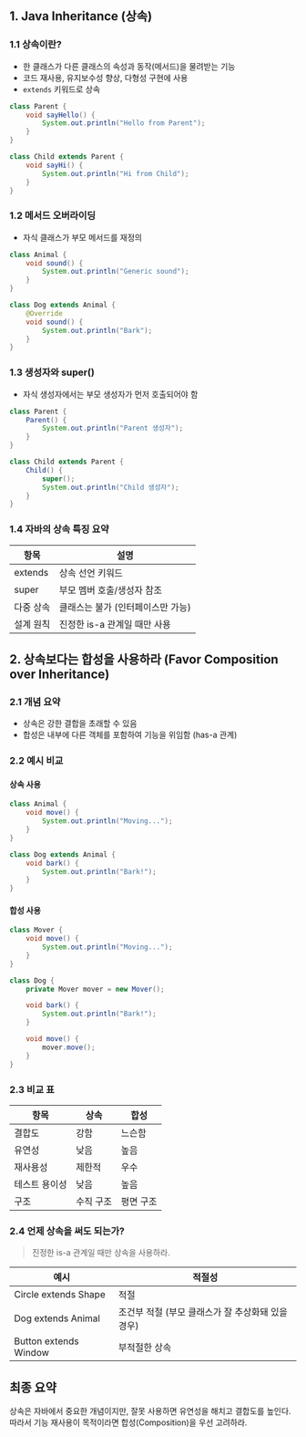 ## 1. Java Inheritance (상속)

### 1.1 상속이란?

- 한 클래스가 다른 클래스의 속성과 동작(메서드)을 물려받는 기능
- 코드 재사용, 유지보수성 향상, 다형성 구현에 사용
- `extends` 키워드로 상속

```java
class Parent {
    void sayHello() {
        System.out.println("Hello from Parent");
    }
}

class Child extends Parent {
    void sayHi() {
        System.out.println("Hi from Child");
    }
}
```

### 1.2 메서드 오버라이딩

- 자식 클래스가 부모 메서드를 재정의

```java
class Animal {
    void sound() {
        System.out.println("Generic sound");
    }
}

class Dog extends Animal {
    @Override
    void sound() {
        System.out.println("Bark");
    }
}
```

### 1.3 생성자와 super()

- 자식 생성자에서는 부모 생성자가 먼저 호출되어야 함

```java
class Parent {
    Parent() {
        System.out.println("Parent 생성자");
    }
}

class Child extends Parent {
    Child() {
        super();
        System.out.println("Child 생성자");
    }
}
```

### 1.4 자바의 상속 특징 요약

| 항목 | 설명 |
|------|------|
| extends | 상속 선언 키워드 |
| super | 부모 멤버 호출/생성자 참조 |
| 다중 상속 | 클래스는 불가 (인터페이스만 가능) |
| 설계 원칙 | 진정한 is-a 관계일 때만 사용 |

## 2. 상속보다는 합성을 사용하라 (Favor Composition over Inheritance)

### 2.1 개념 요약

- 상속은 강한 결합을 초래할 수 있음
- 합성은 내부에 다른 객체를 포함하여 기능을 위임함 (has-a 관계)

### 2.2 예시 비교

#### 상속 사용

```java
class Animal {
    void move() {
        System.out.println("Moving...");
    }
}

class Dog extends Animal {
    void bark() {
        System.out.println("Bark!");
    }
}
```

#### 합성 사용

```java
class Mover {
    void move() {
        System.out.println("Moving...");
    }
}

class Dog {
    private Mover mover = new Mover();

    void bark() {
        System.out.println("Bark!");
    }

    void move() {
        mover.move();
    }
}
```

### 2.3 비교 표

| 항목 | 상속 | 합성 |
|------|------|------|
| 결합도 | 강함 | 느슨함 |
| 유연성 | 낮음 | 높음 |
| 재사용성 | 제한적 | 우수 |
| 테스트 용이성 | 낮음 | 높음 |
| 구조 | 수직 구조 | 평면 구조 |

### 2.4 언제 상속을 써도 되는가?

> 진정한 is-a 관계일 때만 상속을 사용하라.

| 예시 | 적절성 |
|------|--------|
| Circle extends Shape | 적절 |
| Dog extends Animal | 조건부 적절 (부모 클래스가 잘 추상화돼 있을 경우) |
| Button extends Window | 부적절한 상속 |

## 최종 요약

상속은 자바에서 중요한 개념이지만, 잘못 사용하면 유연성을 해치고 결합도를 높인다.  
따라서 기능 재사용이 목적이라면 합성(Composition)을 우선 고려하라.

